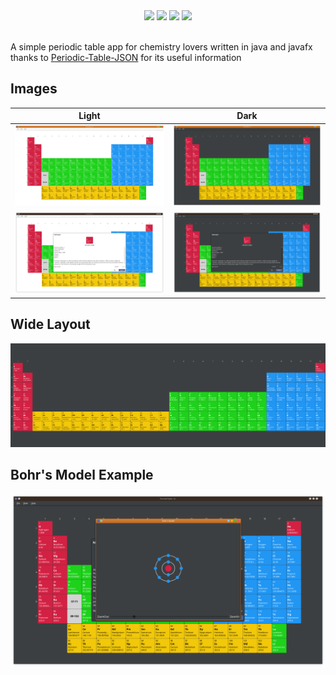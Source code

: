 <div align=center>
  <img src=https://img.shields.io/github/license/AmirAli-AZ/PeriodicTable>
  <img src=https://img.shields.io/github/v/release/AmirAli-AZ/PeriodicTable>
  <img src=https://img.shields.io/github/stars/AmirAli-AZ/PeriodicTable?style=social>
  <img src="https://img.shields.io/github/actions/workflow/status/AmirAli-AZ/periodictable.github.io/hugo.yml?label=website-build">
</div>
<br>

A simple periodic table app for chemistry lovers written in java and javafx
<br>
thanks to [Periodic-Table-JSON](https://github.com/Bowserinator/Periodic-Table-JSON) for its useful information

## Images

|                      Light                      |                       Dark                        |
|:-----------------------------------------------:|:-------------------------------------------------:|
| <img src=images/Screenshot_20230121_181524.png> |  <img src=images/Screenshot_20230121_181512.png>  |
| <img src=images/Screenshot_20230121_181554.png> | <img src=images/Screenshot_20230121_181603-1.png> |

## Wide Layout

<img src=images/wide-periodic-table.png>

## Bohr's Model Example

<img src=images/Screenshot_20230121_181625.png>
